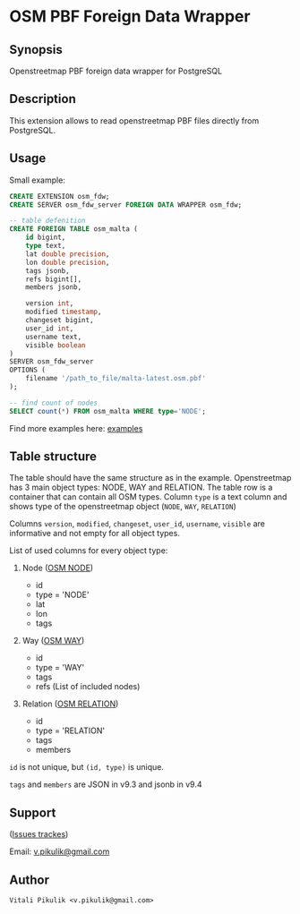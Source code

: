 OSM PBF Foreign Data Wrapper
=======

Synopsis
--------

Openstreetmap PBF foreign data wrapper for PostgreSQL

Description
-----------

This extension allows to read openstreetmap PBF files directly from PostgreSQL.

Usage
-----

Small example:

```sql
CREATE EXTENSION osm_fdw;
CREATE SERVER osm_fdw_server FOREIGN DATA WRAPPER osm_fdw;

-- table defenition
CREATE FOREIGN TABLE osm_malta (
    id bigint,
    type text,
    lat double precision,
    lon double precision,
    tags jsonb,
    refs bigint[],
    members jsonb,

    version int,
    modified timestamp,
    changeset bigint,
    user_id int,
    username text,
    visible boolean
)
SERVER osm_fdw_server
OPTIONS (
    filename '/path_to_file/malta-latest.osm.pbf'
);

-- find count of nodes
SELECT count(*) FROM osm_malta WHERE type='NODE';

```

Find more examples here: [examples](https://github.com/vpikulik/postgres_osm_pbf_fdw/tree/master/examples "osm fdw examples")

Table structure
---------------

The table should have the same structure as in the example.
Openstreetmap has 3 main object types: NODE, WAY and RELATION.
The table row is a container that can contain all OSM types.
Column `type` is a text column and shows type of the openstreetmap object (`NODE`, `WAY`, `RELATION`)

Columns `version`, `modified`, `changeset`, `user_id`, `username`, `visible` are informative and not empty for all object types.

List of used columns for every object type:

1. Node ([OSM NODE](http://wiki.openstreetmap.org/wiki/Node "Node"))
    * id
    * type = 'NODE'
    * lat
    * lon
    * tags

1. Way ([OSM WAY](http://wiki.openstreetmap.org/wiki/Way "Way"))
    * id
    * type = 'WAY'
    * tags
    * refs (List of included nodes)

1. Relation ([OSM RELATION](http://wiki.openstreetmap.org/wiki/Relation "Relation"))
    * id
    * type = 'RELATION'
    * tags
    * members

`id` is not unique, but `(id, type)` is unique.

`tags` and `members` are JSON in v9.3 and jsonb in v9.4


Support
-------

  ([Issues trackes](https://github.com/vpikulik/postgres_osm_pbf_fdw/issues "Issues tracker"))

  Email: v.pikulik@gmail.com

Author
------

    Vitali Pikulik <v.pikulik@gmail.com>
